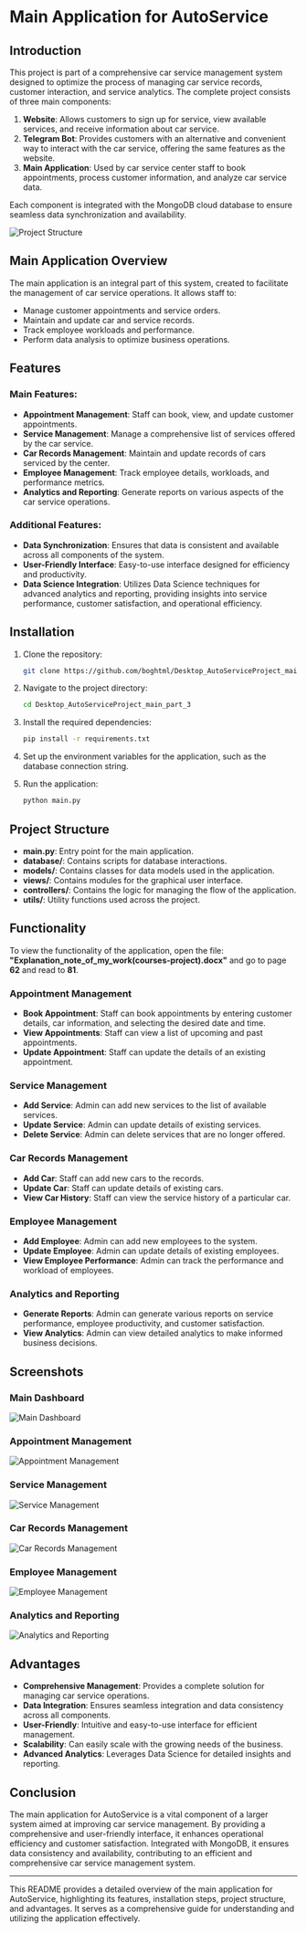 # Main Application for AutoService

## Introduction

This project is part of a comprehensive car service management system designed to optimize the process of managing car service records, customer interaction, and service analytics. The complete project consists of three main components:

1. **Website**: Allows customers to sign up for service, view available services, and receive information about car service.
2. **Telegram Bot**: Provides customers with an alternative and convenient way to interact with the car service, offering the same features as the website.
3. **Main Application**: Used by car service center staff to book appointments, process customer information, and analyze car service data.

Each component is integrated with the MongoDB cloud database to ensure seamless data synchronization and availability.

![Project Structure](https://github.com/boghtml/TelegramBot_AutoServiceProject_part_1/assets/119760440/f30720c6-70fe-47de-a98a-502ae62bf98f)

## Main Application Overview

The main application is an integral part of this system, created to facilitate the management of car service operations. It allows staff to:
- Manage customer appointments and service orders.
- Maintain and update car and service records.
- Track employee workloads and performance.
- Perform data analysis to optimize business operations.

## Features

### Main Features:
- **Appointment Management**: Staff can book, view, and update customer appointments.
- **Service Management**: Manage a comprehensive list of services offered by the car service.
- **Car Records Management**: Maintain and update records of cars serviced by the center.
- **Employee Management**: Track employee details, workloads, and performance metrics.
- **Analytics and Reporting**: Generate reports on various aspects of the car service operations.

### Additional Features:
- **Data Synchronization**: Ensures that data is consistent and available across all components of the system.
- **User-Friendly Interface**: Easy-to-use interface designed for efficiency and productivity.
- **Data Science Integration**: Utilizes Data Science techniques for advanced analytics and reporting, providing insights into service performance, customer satisfaction, and operational efficiency.

## Installation

1. Clone the repository:
    ```bash
    git clone https://github.com/boghtml/Desktop_AutoServiceProject_main_part_3.git
    ```

2. Navigate to the project directory:
    ```bash
    cd Desktop_AutoServiceProject_main_part_3
    ```

3. Install the required dependencies:
    ```bash
    pip install -r requirements.txt
    ```

4. Set up the environment variables for the application, such as the database connection string.

5. Run the application:
    ```bash
    python main.py
    ```

## Project Structure

- **main.py**: Entry point for the main application.
- **database/**: Contains scripts for database interactions.
- **models/**: Contains classes for data models used in the application.
- **views/**: Contains modules for the graphical user interface.
- **controllers/**: Contains the logic for managing the flow of the application.
- **utils/**: Utility functions used across the project.

## Functionality

To view the functionality of the application, open the file: **"Explanation_note_of_my_work(courses-project).docx"** and go to page **62** and read to **81**.

### Appointment Management
- **Book Appointment**: Staff can book appointments by entering customer details, car information, and selecting the desired date and time.
- **View Appointments**: Staff can view a list of upcoming and past appointments.
- **Update Appointment**: Staff can update the details of an existing appointment.

### Service Management
- **Add Service**: Admin can add new services to the list of available services.
- **Update Service**: Admin can update details of existing services.
- **Delete Service**: Admin can delete services that are no longer offered.

### Car Records Management
- **Add Car**: Staff can add new cars to the records.
- **Update Car**: Staff can update details of existing cars.
- **View Car History**: Staff can view the service history of a particular car.

### Employee Management
- **Add Employee**: Admin can add new employees to the system.
- **Update Employee**: Admin can update details of existing employees.
- **View Employee Performance**: Admin can track the performance and workload of employees.

### Analytics and Reporting
- **Generate Reports**: Admin can generate various reports on service performance, employee productivity, and customer satisfaction.
- **View Analytics**: Admin can view detailed analytics to make informed business decisions.

## Screenshots

### Main Dashboard
![Main Dashboard](https://github.com/boghtml/Desktop_AutoServiceProject_main_part_3/assets/main_dashboard.png)

### Appointment Management
![Appointment Management](https://github.com/boghtml/Desktop_AutoServiceProject_main_part_3/assets/appointment_management.png)

### Service Management
![Service Management](https://github.com/boghtml/Desktop_AutoServiceProject_main_part_3/assets/service_management.png)

### Car Records Management
![Car Records Management](https://github.com/boghtml/Desktop_AutoServiceProject_main_part_3/assets/car_records_management.png)

### Employee Management
![Employee Management](https://github.com/boghtml/Desktop_AutoServiceProject_main_part_3/assets/employee_management.png)

### Analytics and Reporting
![Analytics and Reporting](https://github.com/boghtml/Desktop_AutoServiceProject_main_part_3/assets/analytics_reporting.png)

## Advantages

- **Comprehensive Management**: Provides a complete solution for managing car service operations.
- **Data Integration**: Ensures seamless integration and data consistency across all components.
- **User-Friendly**: Intuitive and easy-to-use interface for efficient management.
- **Scalability**: Can easily scale with the growing needs of the business.
- **Advanced Analytics**: Leverages Data Science for detailed insights and reporting.

## Conclusion

The main application for AutoService is a vital component of a larger system aimed at improving car service management. By providing a comprehensive and user-friendly interface, it enhances operational efficiency and customer satisfaction. Integrated with MongoDB, it ensures data consistency and availability, contributing to an efficient and comprehensive car service management system.

---

This README provides a detailed overview of the main application for AutoService, highlighting its features, installation steps, project structure, and advantages. It serves as a comprehensive guide for understanding and utilizing the application effectively.
